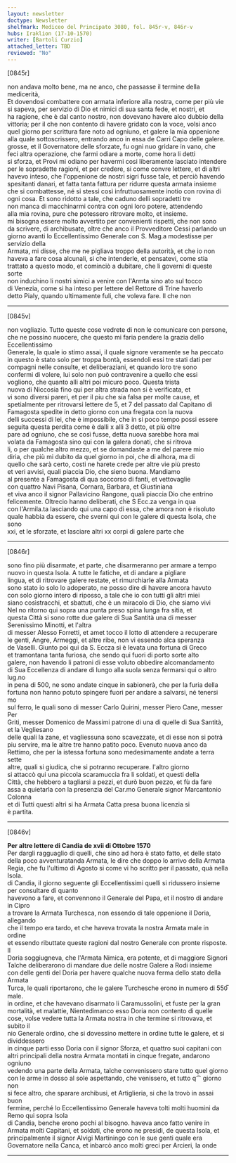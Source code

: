 ```yaml
---
layout: newsletter
doctype: Newsletter
shelfmark: Mediceo del Principato 3080, fol. 845r-v, 846r-v
hubs: Iraklion (17-10-1570)
writer: [Bartoli Curzio]
attached_letter: TBD
reviewed: "No"
---
```


[0845r]  
  
  
non andava molto bene, ma ne anco, che passasse il termine della medicerità,  
Et dovendosi combattere con armata inferiore alla nostra, come per più vie  
si sapeva, per servizio di Dio et nimici di sua santa fede, et nostri, et  
ha ragione, che è dal canto nostro, non dovevano havere alco dubbio della  
vittoria; per il che non contento di havere gridato con la voce, volsi anco  
quel giorno per scrittura fare noto ad ogniuno, et galere la mia oppenione  
alla quale sottoscrissero, entrando anco in essa de Carri Capo delle galere.  
grosse, et il Governatore delle sforzate, fu ogni nuo gridare in vano, che  
feci altra operazione, che farmi odiare a morte, come hora li detti  
si sforza, et Provi mi odiano per havermi cosi liberamente lasciato intendere  
per le sopradette ragioni, et per credere, si come convre lettere, et di altri  
havevo inteso, che l'oppenione de nostri sigri fusse tale, et perciò havendo  
spesitanti danari, et fatta tanta fattura per ridurre questa armata insieme  
che si combattesse, né si stessi così infruttuosamente inotio con rovina di  
ogni cosa. Et sono ridotto a tale, che caduno delli sopradetti tre  
non manca di macchinarmi contra con ogni loro potere, attendendo  
alla mia rovina, pure che potessero ritrovare molto, et insieme.  
mi bisogna essere molto avvertito per convenienti rispetti, che non sono  
da scrivere, di archibusate, oltre che anco il Provveditore Cessi parlando un  
giorno avanti lo Eccellentissimo Generale con S. Mag.a modestisse per servizio della  
Armata, mi disse, che me ne pigliava troppo della autorità, et che io non  
haveva a fare cosa alcunali, si che intenderle, et pensatevi, come stia  
trattato a questo modo, et cominciò a dubitare, che li governi di queste sorte  
non induchino li nostri simici a venire con l'Armta sino ato sul tocco  
di Venezia, come si ha inteso per lettere del Rettore di Trine haverlo  
detto Pialy, quando ultimamente fuli, che voleva fare. Il che non  
  
---  

[0845v]  
  
  
non vogliazio. Tutto queste cose vedrete di non le comunicare con persone,  
che ne possino nuocere, che questo mi faria pendere la grazia dello Eccellentissimo  
Generale, la quale io stimo assai, il quale signore veramente se ha peccato  
in questo è stato solo per troppa bontà, essendoli essi tre stati dati per  
compagni nelle consulte, et deliberaziani, et quando loro tre sono  
confermi di volere, lui solo non può contravenire a quello che essi  
vogliono, che quanto alli altri poi micuro poco. Questa trista  
nuova di Niccosia fino qui per altra strada non si è verificata, et  
vi sono diversi pareri, et per il piu che sia falsa per molte cause, et  
spetialmente per ritrovarsi lettere de 5, et 7 del passato dal Capitano di  
Famagosta spedite in detto giorno con una fregata con la nuova  
delli successi di lei, che è impossibile, che in si poco tempo possi essere  
seguita questa perdita come è dalli x alli 3 detto, et più oltre  
pare ad ogniuno, che se così fusse, detta nuova sarebbe hora mai  
volata da Famagosta sino qui con la galera donati, che si ritrova  
li, o per qualche altro mezzo, et se domandaste a me del parere mio  
diria, che più mi dubito da quel giorno in poi, che di alhora, ma di  
quello che sarà certo, costi ne harete crede per altre vie più presto  
et veri avvisi, quali piaccia Dio, che sieno buona. Mandiamo  
al presente a Famagosta di qua soccorso di fanti, et vettovaglie  
con quattro Navi Pisana, Cornara, Barbara, et Giustiniana  
et viva anco il signor Pallavicino Rangone, quali piaccia Dio che entrino  
felicemente. Oltrecio hanno deliberati, che S Ecc.za venga in qua  
con l'Armila.ta lasciando qui una capo di essa, che amora non è risoluto  
quale habbia da essere, che sverni qui con le galere di questa Isola, che sono  
xxi, et le sforzate, et lasciare altri xx corpi di galere parte che  
  
---  

[0846r]  
  
  
sono fino più disarmate, et parte, che disarmeranno per armare a tempo  
nuovo in questa Isola. A tutte le fatiche, et di andare a pigliare  
lingua, et di ritrovare galere restate, et rimurchiarle alla Armata  
sono stato io solo lo adoperato, ne posso dire di havere ancora havuto  
con solo giorno intero di riposso, a tale che io con tutti gli altri miei  
siano cosìstracchi, et sbattuti, che è un miracolo di Dio, che siamo vivi  
Nel no ritorno qui sopra una punta preso spina lunga fra sitia, et  
questa Città si sono rotte due galere di Sua Santità una di messer Serenissimo Minotti, et l'altra  
di messer Alesso Forretti, et amet tocco il lotto di attendere a recuperare  
le genti, Angre, Armeggi, et altre ribe, non vi essendo alca speranza  
de Vaselli. Giunto poi qui da S. Eccza si è levata una fortuna di Greco  
et tramontana tanta furiosa, che sendo qui fuori di porto sorte alto  
galere, non havendo li patroni di esse voluto obbedire alcomandamento  
di Sua Eccellenza di andare di lungo alla suola senza fermarsi qui o altro lug.no  
in pena di 500, ne sono andate cinque in sabionerà, che per la furia della  
fortuna non hanno potuto spingere fuori per andare a salvarsi, né tenersi  
mo  
sul ferro, le quali sono di messer Carlo Quirini, messer Piero Cane, messer Per  
Griti, messer Domenico de Massimi patrone di una di quelle di Sua Santità, et la Vegliesano  
delle quali la zane, et vagliessuna sono scavezzate, et di esse non si potrà  
piu servire, ma le altre tre hanno patito poco. Evenuto nuova anco da  
Rettimo, che per la istessa fortuna sono medesimamente andate a terra sette  
altre, quali si giudica, che si potranno recuperare. l'altro giorno  
si attaccò qui una piccola scaramuccia fra li soldati, et questi della  
Città, che hebbero a tagliarsi a pezzi, et durò buon pezzo, et fù da fare  
assa a quietarla con la presenzia del Car.mo Generale signor Marcantonio Colonna  
et di Tutti questi altri si ha Armata Catta presa buona licenzia si  
è partita.  
  
---  

[0846v]  
  
  
<strong>Per altre lettere di Candia de xvii di Ottobre 1570</strong>  
Per dargli ragguaglio di quelli, che sino ad hora è stato fatto, et delle stato  
della poco avventuratanda Armata, le dire che doppo lo arrivo della Armata  
Regia, che fu l'ultimo di Agosto si come vi ho scritto per il passato, quà nella Isola.  
di Candia, il giorno seguente gli Eccellentissimi quelli si ridussero insieme per consultare di quanto  
havevono a fare, et convennono il Generale del Papa, et il nostro di andare in Cipro  
a trovare la Armata Turchesca, non essendo di tale oppenione il Doria, allegando  
che il tempo era tardo, et che haveva trovata la nostra Armata male in ordine  
et essendo ributtate queste ragioni dal nostro Generale con pronte risposte. Il  
Doria soggiugneva, che l'Armata Nimica, era potente, et di maggiore Signori  
Talche deliberarono di mandare due delle nostre Galere a Rodi insieme  
con delle genti del Doria per havere qualche nuova ferma dello stato della Armata  
Turca, le quali riportarono, che le galere Turchesche erono in numero di 550̅ male.  
in ordine, et che havevano disarmato li Caramussolini, et fuste per la gran  
mortalità, et malattie, Nientedimanco esso Doria non contento di quelle  
cose, volse vedere tutta la Armata nostra in che termine si ritrovava, et subito il  
nio Generale ordino, che si dovessino mettere in ordine tutte le galere, et si dividdessero  
in cinque parti esso Doria con il signor Sforza, et quattro suoi capitani con  
altri principali della nostra Armata montati in cinque fregate, andarono ogniuno  
vedendo una parte della Armata, talche convenissero stare tutto quel giorno  
con le arme in dosso al sole aspettando, che venissero, et tutto q⁀ giorno non  
si fece altro, che sparare archibusi, et Artiglieria, si che la trovò in assai buon  
fermine, perché lo Eccellentissimo Generale haveva tolti molti huomini da Remo qui sopra Isola  
di Candia, benche erono pochi al bisogno. haveva anco fatto venire in  
Armata molti Capitani, et soldati, che erono ne presidi, de questa Isola, et  
principalmente il signor Alvigi Martiningo con le sue genti quale era  
Governatore nella Canca, et inbarcò anco molti greci per Arcieri, la onde  
  
---  

